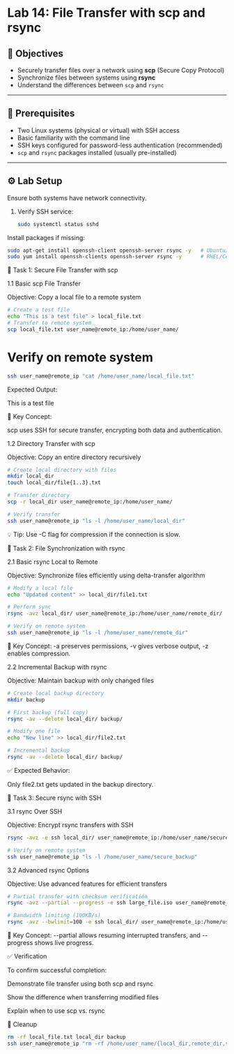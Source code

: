 # Lab 14: File Transfer with scp and rsync

## 🎯 Objectives
- Securely transfer files over a network using **scp** (Secure Copy Protocol)
- Synchronize files between systems using **rsync**
- Understand the differences between `scp` and `rsync`

---

## 🧠 Prerequisites
- Two Linux systems (physical or virtual) with SSH access
- Basic familiarity with the command line
- SSH keys configured for password-less authentication (recommended)
- `scp` and `rsync` packages installed (usually pre-installed)

---

## ⚙️ Lab Setup
Ensure both systems have network connectivity.

1. Verify SSH service:
   ```bash
   sudo systemctl status sshd
    ```
Install packages if missing:
 ```bash
sudo apt-get install openssh-client openssh-server rsync -y   # Ubuntu/Debian
sudo yum install openssh-clients openssh-server rsync -y      # RHEL/CentOS
 ```
🧩 Task 1: Secure File Transfer with scp

1.1 Basic scp File Transfer

Objective: Copy a local file to a remote system
 ```bash
# Create a test file
echo "This is a test file" > local_file.txt
# Transfer to remote system
scp local_file.txt user_name@remote_ip:/home/user_name/
 ```
# Verify on remote system
 ```bash
ssh user_name@remote_ip "cat /home/user_name/local_file.txt"
 ```

Expected Output:

This is a test file


🔑 Key Concept:

scp uses SSH for secure transfer, encrypting both data and authentication.

1.2 Directory Transfer with scp

Objective: Copy an entire directory recursively
 ```bash
# Create local directory with files
mkdir local_dir
touch local_dir/file{1..3}.txt

# Transfer directory
scp -r local_dir user_name@remote_ip:/home/user_name/

# Verify transfer
ssh user_name@remote_ip "ls -l /home/user_name/local_dir"
 ```

💡 Tip: Use -C flag for compression if the connection is slow.

🧩 Task 2: File Synchronization with rsync

2.1 Basic rsync Local to Remote

Objective: Synchronize files efficiently using delta-transfer algorithm
 ```bash
# Modify a local file
echo "Updated content" >> local_dir/file1.txt

# Perform sync
rsync -avz local_dir/ user_name@remote_ip:/home/user_name/remote_dir/

# Verify on remote system
ssh user_name@remote_ip "ls -l /home/user_name/remote_dir"
 ```

🔑 Key Concept:
-a preserves permissions, -v gives verbose output, -z enables compression.

2.2 Incremental Backup with rsync

Objective: Maintain backup with only changed files
 ```bash
# Create local backup directory
mkdir backup

# First backup (full copy)
rsync -av --delete local_dir/ backup/

# Modify one file
echo "New line" >> local_dir/file2.txt

# Incremental backup
rsync -av --delete local_dir/ backup/
 ```

✅ Expected Behavior:

Only file2.txt gets updated in the backup directory.

🧩 Task 3: Secure rsync with SSH

3.1 rsync Over SSH

Objective: Encrypt rsync transfers with SSH
 ```bash
rsync -avz -e ssh local_dir/ user_name@remote_ip:/home/user_name/secure_backup/

# Verify on remote system
ssh user_name@remote_ip "ls -l /home/user_name/secure_backup"
 ```
3.2 Advanced rsync Options

Objective: Use advanced features for efficient transfers
 ```bash
# Partial transfer with checksum verification
rsync -avz --partial --progress -e ssh large_file.iso user_name@remote_ip:/home/user_name/backups/

# Bandwidth limiting (100KB/s)
rsync -avz --bwlimit=100 -e ssh local_dir/ user_name@remote_ip:/home/user_name/backups/
 ```

🔑 Key Concept:
--partial allows resuming interrupted transfers, and --progress shows live progress.

✅ Verification

To confirm successful completion:

Demonstrate file transfer using both scp and rsync

Show the difference when transferring modified files

Explain when to use scp vs. rsync

🧹 Cleanup
 ```bash
rm -rf local_file.txt local_dir backup
ssh user_name@remote_ip "rm -rf /home/user_name/{local_dir,remote_dir,secure_backup}"
 ```
